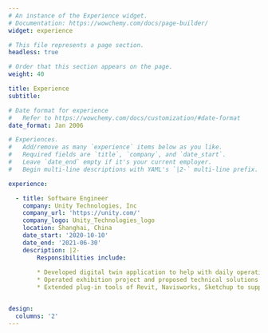 ```yaml
---
# An instance of the Experience widget.
# Documentation: https://wowchemy.com/docs/page-builder/
widget: experience

# This file represents a page section.
headless: true

# Order that this section appears on the page.
weight: 40

title: Experience
subtitle:

# Date format for experience
#   Refer to https://wowchemy.com/docs/customization/#date-format
date_format: Jan 2006

# Experiences.
#   Add/remove as many `experience` items below as you like.
#   Required fields are `title`, `company`, and `date_start`.
#   Leave `date_end` empty if it's your current employer.
#   Begin multi-line descriptions with YAML's `|2-` multi-line prefix.

experience:

  - title: Software Engineer
    company: Unity Technologies, Inc
    company_url: 'https://unity.com/'
    company_logo: Unity_Technologies_logo
    location: Shanghai, China
    date_start: '2020-10-10'
    date_end: '2021-06-30'
    description: |2-
        Responsibilities include:
        
        * Developed digital twin application to help with daily operation and maintenance of subway system by synchronizing device information with IoT database and providing interactive interfaces via GUI to control device status.
        * Operated exhibition project and proposed technical solutions based on customer requirements. Built interactive virtual reality application on Oculus quest2 to show construction process of building via procedural animation.
        * Extended plug-in tools of Revit, Navisworks, Sketchup to support Reflect automated batch export. Designed a solution to resolve the exception-related block in the automated exporting process.


design:
  columns: '2'
---
```

